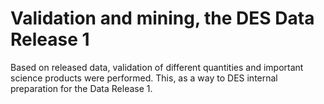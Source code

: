 # Validation and mining, the DES Data Release 1
 Based on released data, validation of different quantities and important
science products were performed. This, as a way to DES internal preparation
for the Data Release 1.
